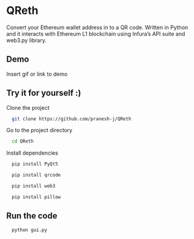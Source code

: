 
# QReth

Convert your Ethereum wallet address in to a QR code. Written in Python and it interacts with Ethereum L1 blockchain using Infura’s API suite and web3.py library.


## Demo

Insert gif or link to demo


## Try it for yourself :)

Clone the project

```bash
  git clone https://github.com/pranesh-j/QReth
```

Go to the project directory

```bash
  cd QReth
```

Install dependencies

```bash
  pip install PyQt5
```

```bash
  pip install qrcode
```
```bash
  pip install web3
```

```bash
  pip install pillow
```
## Run the code
```bash
  python gui.py
```

